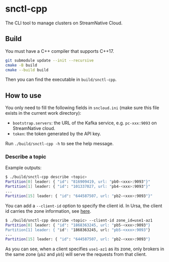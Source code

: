 # snctl-cpp

The CLI tool to manage clusters on StreamNative Cloud.

## Build

You must have a C++ compiler that supports C++17.

```bash
git submodule update --init --recursive
cmake -B build
cmake --build build
```

Then you can find the executable in `build/snctl-cpp`.

## How to use

You only need to fill the following fields in `sncloud.ini` (make sure this file exists in the current work directory):
- `bootstrap.servers`: the URL of the Kafka service, e.g. `pc-xxx:9093` on StreamNative cloud.
- `token`: the token generated by the API key.

Run `./build/snctl-cpp -h` to see the help message.

### Describe a topic

Example outputs:

```bash
$ ./build/snctl-cpp describe <topic>
Partition[0] leader: { "id": "816909419, url: "pb0-<xxx>:9093"}"
Partition[1] leader: { "id": "101337027, url: "pb4-<xxx>:9093"}"
...
Partition[15] leader: { "id": "644587507, url: "pb2-<xxx>:9093"}"
```

You can add a `--client-id` option to specify the client id. In Ursa, the client id carries the zone information, see [here](https://docs.streamnative.io/docs/config-kafka-client#eliminate-cross-az-networking-traffic).

```bash
$ ./build/snctl-cpp describe <topic> --client-id zone_id=use1-az1
Partition[0] leader: { "id": "1868363245, url: "pb5-<xxx>:9093"}
Partition[1] leader: { "id": "1868363245, url: "pb5-<xxx>:9093"}
...
Partition[15] leader: { "id": "644587507, url: "pb2-<xxx>:9093"}
```

As you can see, when a client specifies `use1-az1` as its zone, only brokers in the same zone (`pb2` and `pb5`) will serve the requests from that client.
